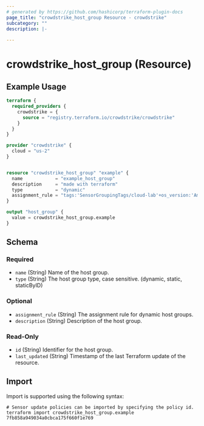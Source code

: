 ```yaml
---
# generated by https://github.com/hashicorp/terraform-plugin-docs
page_title: "crowdstrike_host_group Resource - crowdstrike"
subcategory: ""
description: |-
  
---
```


# crowdstrike_host_group (Resource)



## Example Usage

```terraform
terraform {
  required_providers {
    crowdstrike = {
      source = "registry.terraform.io/crowdstrike/crowdstrike"
    }
  }
}

provider "crowdstrike" {
  cloud = "us-2"
}


resource "crowdstrike_host_group" "example" {
  name            = "example_host_group"
  description     = "made with terraform"
  type            = "dynamic"
  assignment_rule = "tags:'SensorGroupingTags/cloud-lab'+os_version:'Amazon Linux 2'"
}

output "host_group" {
  value = crowdstrike_host_group.example
}
```

<!-- schema generated by tfplugindocs -->
## Schema

### Required

- `name` (String) Name of the host group.
- `type` (String) The host group type, case sensitive. (dynamic, static, staticByID)

### Optional

- `assignment_rule` (String) The assignment rule for dynamic host groups.
- `description` (String) Description of the host group.

### Read-Only

- `id` (String) Identifier for the host group.
- `last_updated` (String) Timestamp of the last Terraform update of the resource.

## Import

Import is supported using the following syntax:

```shell
# Sensor update policies can be imported by specifying the policy id.
terraform import crowdstrike_host_group.example 7fb858a949034a0cbca175f660f1e769
```
